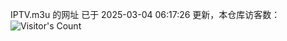 IPTV.m3u 的网址 已于 2025-03-04 06:17:26 更新，本仓库访客数：![Visitor's Count](https://profile-counter.glitch.me/hero1898_tv/count.svg)
